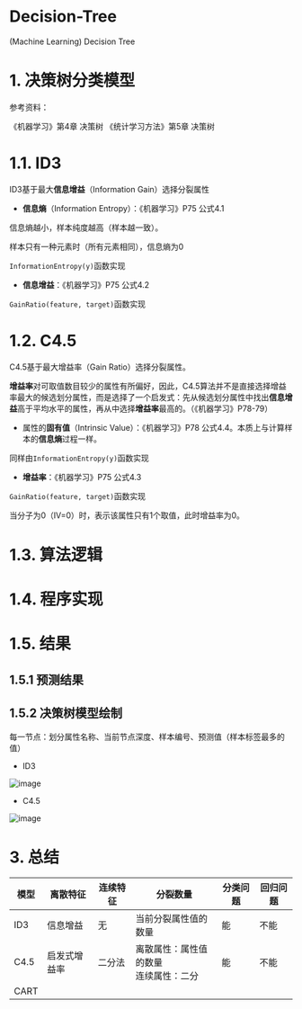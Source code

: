 # Decision-Tree
(Machine Learning) Decision Tree


# 1. 决策树分类模型

参考资料：

《机器学习》第4章 决策树
《统计学习方法》第5章 决策树

# 1.1. ID3

ID3基于最大**信息增益**（Information Gain）选择分裂属性

- **信息熵**（Information Entropy）：《机器学习》P75 公式4.1

信息熵越小，样本纯度越高（样本越一致）。

样本只有一种元素时（所有元素相同），信息熵为0

```InformationEntropy(y)```函数实现


- **信息增益**：《机器学习》P75 公式4.2

```GainRatio(feature, target)```函数实现


# 1.2. C4.5

C4.5基于最大增益率（Gain Ratio）选择分裂属性。

**增益率**对可取值数目较少的属性有所偏好，因此，C4.5算法并不是直接选择增益率最大的候选划分属性，而是选择了一个启发式：先从候选划分属性中找出**信息增益**高于平均水平的属性，再从中选择**增益率**最高的。（《机器学习》P78-79）

- 属性的**固有值**（Intrinsic Value）：《机器学习》P78 公式4.4。本质上与计算样本的**信息熵**过程一样。

同样由```InformationEntropy(y)```函数实现

- **增益率**：《机器学习》P75 公式4.3

```GainRatio(feature, target)```函数实现

当分子为0（IV=0）时，表示该属性只有1个取值，此时增益率为0。

# 1.3. 算法逻辑


# 1.4. 程序实现


# 1.5. 结果

## 1.5.1 预测结果

## 1.5.2 决策树模型绘制

每一节点：划分属性名称、当前节点深度、样本编号、预测值（样本标签最多的值）

- ID3 
 
![image](image/ID3_DecisionTreeClassifier.PNG)

- C4.5 

![image](image/C4.5_DecisionTreeClassifier.PNG)



# 3. 总结

模型  |  离散特征   | 连续特征   | 分裂数量                                | 分类问题 | 回归问题 
--    |--          |--         |--                                       |--       |--       
ID3   |信息增益     |无         |当前分裂属性值的数量                       |能       |不能        
C4.5  |启发式增益率 |二分法      |离散属性：属性值的数量</br> 连续属性：二分  |能       |不能    
CART  | |      |  |       |    








